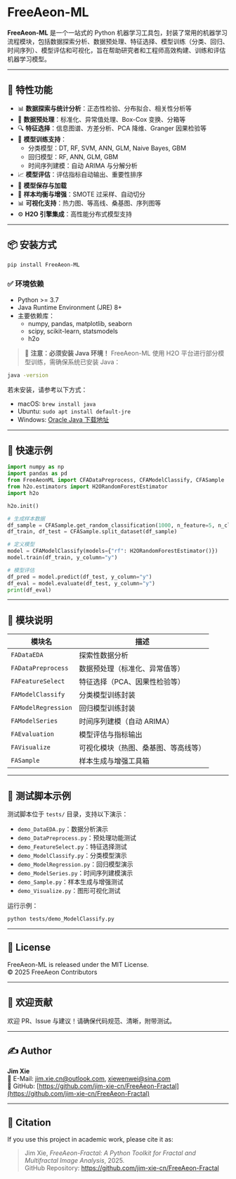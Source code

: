 # FreeAeon-ML

**FreeAeon-ML** 是一个一站式的 Python 机器学习工具包，封装了常用的机器学习流程模块，包括数据探索分析、数据预处理、特征选择、模型训练（分类、回归、时间序列）、模型评估和可视化，旨在帮助研究者和工程师高效构建、训练和评估机器学习模型。

---

## 🚀 特性功能

- 📊 **数据探索与统计分析**：正态性检验、分布拟合、相关性分析等
- 🧹 **数据预处理**：标准化、异常值处理、Box-Cox 变换、分箱等
- 🔍 **特征选择**：信息图谱、方差分析、PCA 降维、Granger 因果检验等
- 🧠 **模型训练支持**：
  - 分类模型：DT, RF, SVM, ANN, GLM, Naive Bayes, GBM
  - 回归模型：RF, ANN, GLM, GBM
  - 时间序列建模：自动 ARIMA 与分解分析
- 📈 **模型评估**：评估指标自动输出、重要性排序
- 💾 **模型保存与加载**
- 🧬 **样本均衡与增强**：SMOTE 过采样、自动切分
- 📊 **可视化支持**：热力图、等高线、桑基图、序列图等
- ⚙️ **H2O 引擎集成**：高性能分布式模型支持

---

## 📦 安装方式

```bash
pip install FreeAeon-ML
```

### ✅ 环境依赖

- Python >= 3.7
- Java Runtime Environment (JRE) 8+
- 主要依赖库：
  - numpy, pandas, matplotlib, seaborn
  - scipy, scikit-learn, statsmodels
  - h2o

> 📌 **注意：必须安装 Java 环境！**
> FreeAeon-ML 使用 H2O 平台进行部分模型训练，需确保系统已安装 Java：

```bash
java -version
```

若未安装，请参考以下方式：

- macOS: `brew install java`
- Ubuntu: `sudo apt install default-jre`
- Windows: [Oracle Java 下载地址](https://www.oracle.com/java/technologies/javase-downloads.html)

---

## 🧪 快速示例

```python
import numpy as np
import pandas as pd
from FreeAeonML import CFADataPreprocess, CFAModelClassify, CFASample
from h2o.estimators import H2ORandomForestEstimator
import h2o

h2o.init()

# 生成样本数据
df_sample = CFASample.get_random_classification(1000, n_feature=5, n_class=2)
df_train, df_test = CFASample.split_dataset(df_sample)

# 定义模型
model = CFAModelClassify(models={"rf": H2ORandomForestEstimator()})
model.train(df_train, y_column="y")

# 模型评估
df_pred = model.predict(df_test, y_column="y")
df_eval = model.evaluate(df_test, y_column="y")
print(df_eval)
```

---

## 📁 模块说明

| 模块名               | 描述                                   |
|----------------------|----------------------------------------|
| `FADataEDA`          | 探索性数据分析                         |
| `FADataPreprocess`   | 数据预处理（标准化、异常值等）         |
| `FAFeatureSelect`    | 特征选择（PCA、因果性检验等）           |
| `FAModelClassify`    | 分类模型训练封装                       |
| `FAModelRegression`  | 回归模型训练封装                       |
| `FAModelSeries`      | 时间序列建模（自动 ARIMA）             |
| `FAEvaluation`       | 模型评估与指标输出                     |
| `FAVisualize`        | 可视化模块（热图、桑基图、等高线等）   |
| `FASample`           | 样本生成与增强工具箱                   |

---

## 🧪 测试脚本示例

测试脚本位于 `tests/` 目录，支持以下演示：

- `demo_DataEDA.py`：数据分析演示
- `demo_DataPreprocess.py`：预处理功能测试
- `demo_FeatureSelect.py`：特征选择测试
- `demo_ModelClassify.py`：分类模型演示
- `demo_ModelRegression.py`：回归模型演示
- `demo_ModelSeries.py`：时间序列建模演示
- `demo_Sample.py`：样本生成与增强测试
- `demo_Visualize.py`：图形可视化测试

运行示例：

```bash
python tests/demo_ModelClassify.py
```

---

## 📄 License

FreeAeon-ML is released under the MIT License.  
© 2025 FreeAeon Contributors

---

## 🤝 欢迎贡献

欢迎 PR、Issue 与建议！请确保代码规范、清晰，附带测试。

---

## ✍️ Author

**Jim Xie**  
📧 E-Mail: [jim.xie.cn@outlook.com](mailto:jim.xie.cn@outlook.com), [xiewenwei@sina.com](mailto:xiewenwei@sina.com)  
🔗 GitHub: [https://github.com/jim-xie-cn/FreeAeon-Fractal](https://github.com/jim-xie-cn/FreeAeon-Fractal)

---

## 🧠 Citation

If you use this project in academic work, please cite it as:

> Jim Xie, *FreeAeon-Fractal: A Python Toolkit for Fractal and Multifractal Image Analysis*, 2025.  
> GitHub Repository: https://github.com/jim-xie-cn/FreeAeon-Fractal
